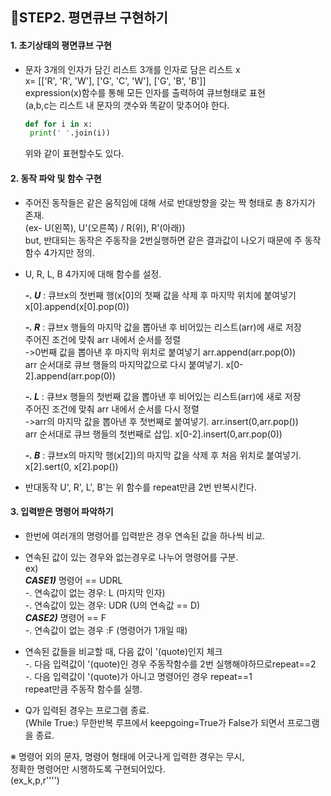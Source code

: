 ## 🎈STEP2. 평면큐브 구현하기

#### 1. 초기상태의 평면큐브 구현
- 문자 3개의 인자가 담긴 리스트 3개를 인자로 담은 리스트 x<br>
  x= [['R', 'R', 'W'], ['G', 'C', 'W'], ['G', 'B', 'B']]<br>
  expression(x)함수를 통해 모든 인자를 출력하여 큐브형태로 표현<br>
  (a,b,c는 리스트 내 문자의 갯수와 똑같이 맞추어야 한다.
   ```python
   def for i in x:
    print(' '.join(i))
   ```
   위와 같이 표현할수도 있다.

#### 2. 동작 파악 및 함수 구현
- 주어진 동작들은 같은 움직임에 대해 서로 반대방향을 갖는 짝 형태로 총 8가지가 존재.<br>
(ex- U(왼쪽), U'(오른쪽) / R(위), R'(아래))<br>
but, 반대되는 동작은 주동작을 2번실행하면 같은 결과값이 나오기 때문에 주 동작함수 4가지만 정의. 

- U, R, L, B 4가지에 대해 함수를 설정.<br>

  ***-. U*** : 큐브x의 첫번째 행(x[0]의 첫째 값을 삭제 후 마지막 위치에 붙여넣기 <br>
 			   x[0].append(x[0].pop(0))<br>
			
  ***-. R*** : 큐브x 행들의 마지막 값을 뽑아낸 후 비어있는 리스트(arr)에 새로 저장<br>
 		     주어진 조건에 맞춰 arr 내에서 순서를 정렬<br>
		       ->0번째 값을 뽑아낸 후 마지막 위치로 붙여넣기  arr.append(arr.pop(0))<br>
		     arr 순서대로 큐브 행들의 마지막값으로 다시 붙여넣기. x[0-2].append(arr.pop(0))<br>
		 
  ***-. L*** : 큐브x 행들의 첫번째 값을 뽑아낸 후 비어있는 리스트(arr)에 새로 저장<br>
 		     주어진 조건에 맞춰 arr 내에서 순서를 다시 정렬<br>
		       ->arr의 마지막 값을 뽑아낸 후 첫번째로 붙여넣기. arr.insert(0,arr.pop())<br>
		     arr 순서대로 큐브 행들의 첫번째로 삽입.  x[0-2].insert(0,arr.pop(0))	<br>
		 
  ***-. B*** : 큐브x의 마지막 행(x[2])의 마지막 값을 삭제 후 처음 위치로 붙여넣기.<br>
 			   x[2].sert(0, x[2].pop())<br>

- 반대동작 U', R', L', B'는 위 함수를 repeat만큼 2번 반복시킨다.<br>

#### 3. 입력받은 명령어 파악하기
- 한번에 여러개의 명령어를 입력받은 경우 연속된 값을 하나씩 비교.<br>
- 연속된 값이 있는 경우와 없는경우로 나누어 명령어를 구분.<br>
  ex)<br>
    ***CASE1)*** 명령어 == UDRL<BR>
	  -. 연속값이 없는 경우: L (마지막 인자)<BR>
	  -. 연속값이 있는 경우: UDR (U의 연속값 == D)<BR>
	  ***CASE2)*** 명령어 == F<BR>
		-. 연속값이 없는 경우 :F (명령어가 1개일 때)<BR>
  
- 연속된 값들을 비교할 때, 다음 값이 '(quote)인지 체크<BR>
  -. 다음 입력값이 '(quote)인 경우 주동작함수를 2번 실행해야하므로repeat==2<br>
  -. 다음 입력값이 '(quote)가 아니고 명령어인 경우 repeat==1<br>
  repeat만큼 주동작 함수를 실행.<br>
- Q가 입력된 경우는 프로그램 종료.<BR>
  (While True:) 무한반복 루프에서 keepgoing=True가 False가 되면서 프로그램을 종료.<br>
 
 
 
 ※ 명령어 외의 문자, 명령어 형태에 어긋나게 입력한 경우는 무시,<br>
   정확한 명령어만 시행하도록 구현되어있다.<br>
     (ex_k,p,r'''')
